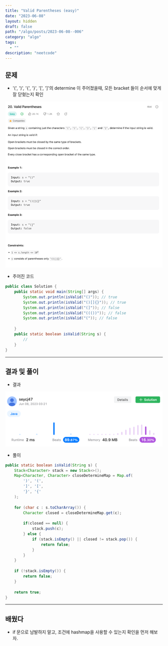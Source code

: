 ```yaml
---
title: "Valid Parentheses (easy)"
date: "2023-06-08"
layout: hidden
draft: false
path: "/algo/posts/2023-06-08--006"
category: "algo"
tags:
  - ""
description: "neetcode"
---
```


## 문제
- '(', ')', '{', '}', '[', ']'의 determine 이 주어졌을때, 모든 bracket 들이 순서에 맞게 잘 닫혔는지 확인

![](./006-01.PNG)

- 주어진 코드

```java
public class Solution {
    public static void main(String[] args) {
        System.out.println(isValid("()")); // true
        System.out.println(isValid("()[]{}")); // true
        System.out.println(isValid("(]")); // false
        System.out.println(isValid("((())")); // false
        System.out.println(isValid("(")); // false

    }
    public static boolean isValid(String s) {
        //
    }
}

```

---

## 결과 및 풀이
- 결과

![](./006-02.PNG)

- 풀이

```java
public static boolean isValid(String s) {
    Stack<Character> stack = new Stack<>();
    Map<Character, Character> closeDetermineMap = Map.of(
        ')', '(',
        ']', '[',
        '}', '{'
    );
    
    for (char c : s.toCharArray()) {
        Character closed = closeDetermineMap.get(c);
    
        if(closed == null) {
            stack.push(c);
        } else {
            if (stack.isEmpty() || closed != stack.pop()) {
                return false;
            }
        }
    }
    
    if (!stack.isEmpty()) {
        return false;
    }
    
    return true;
}
```

---

## 배웠다
- if 문으로 남발하지 말고, 조건에 hashmap을 사용할 수 있는지 확인을 먼저 해보자.

